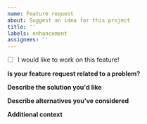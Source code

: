 ```yaml
---
name: Feature request
about: Suggest an idea for this project
title: ''
labels: enhancement
assignees: ''
---
```


<!-- Check this if you would like to implement a PR for this request. -->

- [ ] I would like to work on this feature!

**Is your feature request related to a problem?**

<!-- A clear and concise description of what the problem is. -->

**Describe the solution you'd like**

<!-- A clear and concise description of what you want to happen. -->

**Describe alternatives you've considered**

<!-- A clear and concise description of any alternative solutions or features you've considered. -->

**Additional context**

<!-- Add any other context or screenshots about the feature request here. -->
